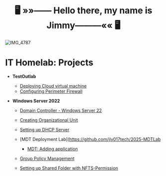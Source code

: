   <h1 align="center"><strong>🖥️ »»—— Hello there, my name is Jimmy———«« 🖥️</strong></h1>


![IMG_4787](https://github.com/user-attachments/assets/41b53276-1489-49d1-a41f-c03a07d782d9)


<h1>IT Homelab: Projects</h1>

- <b>TestOutlab</b>

  - [Deploying Cloud virtual machine](https://github.com/jly017tech/Azure_DeployVM)
  - [Configuring Perimeter Firewall](https://github.com/jly017tech/ConfiguringPerimeterFirewall/blob/main/README.md)

 
- <b>Windows Server 2022</b>

  - [Domain Controller - Windows Server 22](https://github.com/jly017tech/WindowsServer)
 
  - [Creating Organizational Unit](https://github.com/jly017tech/AD-CreatingOU/blob/main/README.md)

  - [Setting up DHCP Server](https://github.com/jly017tech/2025_DHCP_Server)

  - [MDT Deployment Lab](https://github.com/jly017tech/2025-MDTLab

    - [MDT: Adding application](https://github.com/jly017tech/MDT-AddingApp)


  - [Group Policy Management](https://github.com/jly017tech/GroupPolicyManagement_Homelab/blob/main/README.md)
    
  - [Setting up Shared Folder with NFTS-Permission](https://github.com/jly017tech/Setting-up-Shared-Folder-with-NFTS-Permission)


